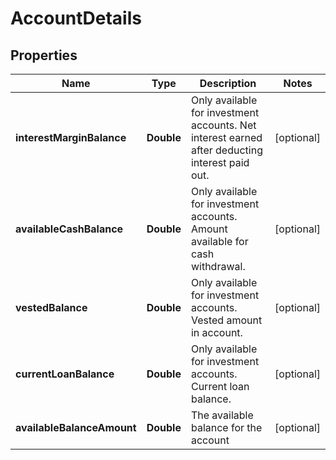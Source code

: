

# AccountDetails


## Properties

| Name | Type | Description | Notes |
|------------ | ------------- | ------------- | -------------|
|**interestMarginBalance** | **Double** | Only available for investment accounts. Net interest earned after deducting interest paid out. |  [optional] |
|**availableCashBalance** | **Double** | Only available for investment accounts. Amount available for cash withdrawal. |  [optional] |
|**vestedBalance** | **Double** | Only available for investment accounts. Vested amount in account. |  [optional] |
|**currentLoanBalance** | **Double** | Only available for investment accounts. Current loan balance. |  [optional] |
|**availableBalanceAmount** | **Double** | The available balance for the account |  [optional] |



